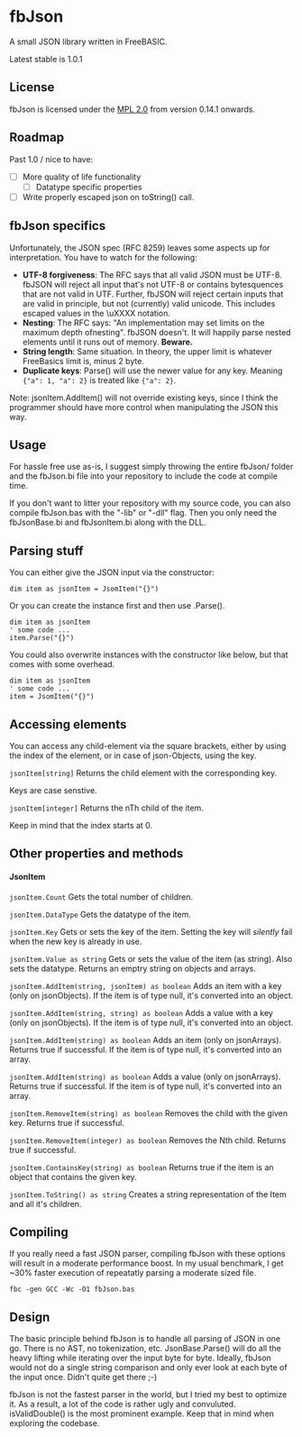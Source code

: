 # fbJson

A small JSON library written in FreeBASIC.

Latest stable is 1.0.1

## License

fbJson is licensed under the [MPL 2.0](https://www.mozilla.org/en-US/MPL/2.0/) from version 0.14.1 onwards.

## Roadmap

Past 1.0 / nice to have:

* [ ] More quality of life functionality
	* [ ] Datatype specific properties
* [ ] Write properly escaped json on toString() call.

## fbJson specifics

Unfortunately, the JSON spec (RFC 8259) leaves some aspects up for interpretation. You have to watch for the following:

* **UTF-8 forgiveness**: The RFC says that all valid JSON must be UTF-8. fbJSON will reject all input that's not UTF-8 or contains
 bytesquences that are not valid in UTF. Further, fbJSON will reject certain inputs that are valid in principle, but not (currently) valid
 unicode. This includes escaped values in the \uXXXX notation.
* **Nesting**: The RFC says: "An implementation may set limits on the maximum depth ofnesting". fbJSON doesn't. It will happily
 parse nested elements until it runs out of memory. **Beware.**
* **String length**: Same situation. In theory, the upper limit is whatever FreeBasics limit is, minus 2 byte.
* **Duplicate keys**: Parse() will use the newer value for any key. Meaning ```{"a": 1, "a": 2}``` is treated like ```{"a": 2}```.

Note: jsonItem.AddItem() will not override existing keys, since I think the programmer should have more control when
manipulating the JSON this way.

## Usage

For hassle free use as-is, I suggest simply throwing the entire fbJson/ folder and the fbJson.bi file into your
repository to include the code at compile time. 

If you don't want to litter your repository with my source code, you can also compile fbJson.bas with the "-lib" or "-dll" 
flag. Then you only need the fbJsonBase.bi and fbJsonItem.bi along with the DLL.


## Parsing stuff

You can either give the JSON input via the constructor:

```
dim item as jsonItem = JsomItem("{}")
```

Or you can create the instance first and then use .Parse().

```
dim item as jsonItem
' some code ...
item.Parse("{}")
```

You could also overwrite instances with the constructor like below, but that comes with some overhead.

```
dim item as jsonItem
' some code ...
item = JsomItem("{}")
```

## Accessing elements

You can access any child-element via the square brackets, either by using the index of the element,
or in case of json-Objects, using the key.

`jsonItem[string]` 
Returns the child element with the corresponding key. 

Keys are case senstive.

`jsonItem[integer]` 
Returns the nTh child of the item.

Keep in mind that the index starts at 0.

## Other properties and methods

#### JsonItem

`jsonItem.Count` 
Gets the total number of children.

`jsonItem.DataType` 
Gets the datatype of the item.

`jsonItem.Key`
Gets or sets the key of the item. Setting the key will _silently_ fail when the new key is already in use. 

`jsonItem.Value as string` 
Gets or sets the value of the item (as string). Also sets the datatype. Returns an emptry string on objects and arrays.

`jsonItem.AddItem(string, jsonItem) as boolean` 
Adds an item with a key (only on jsonObjects).
If the item is of type null, it's converted into an object.

`jsonItem.AddItem(string, string) as boolean` 
Adds a value with a key (only on jsonObjects).
If the item is of type null, it's converted into an object.

`jsonItem.AddItem(string) as boolean` 
Adds an item (only on jsonArrays). Returns true if successful.
If the item is of type null, it's converted into an array.

`jsonItem.AddItem(string) as boolean` 
Adds a value (only on jsonArrays). Returns true if successful.
If the item is of type null, it's converted into an array.


`jsonItem.RemoveItem(string) as boolean` 
Removes the child with the given key. Returns true if successful.

`jsonItem.RemoveItem(integer) as boolean` 
Removes the Nth child. Returns true if successful.

`jsonItem.ContainsKey(string) as boolean` 
Returns true if the item is an object that contains the given key.

`jsonItem.ToString() as string` 
Creates a string representation of the Item and all it's children.

## Compiling

If you really need a fast JSON parser, compiling fbJson with these options will result in a moderate performance boost. 
In my usual benchmark, I get ~30% faster execution of repeatatly parsing a moderate sized file.

```
fbc -gen GCC -Wc -O1 fbJson.bas
```

## Design

The basic principle behind fbJson is to handle all parsing of JSON in one go. There is no AST, no tokenization, etc. 
JsonBase.Parse() will do all the heavy lifting while iterating over the input byte for byte. Ideally, fbJson would not
do a single string comparison and only ever look at each byte of the input once. Didn't quite get there ;-)

fbJson is not the fastest parser in the world, but I tried my best to optimize it. As a result, a lot of the code
is rather ugly and convuluted. isValidDouble() is the most prominent example. Keep that in mind when exploring the codebase.

